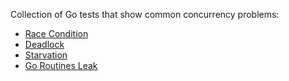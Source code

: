 Collection of Go tests that show common concurrency problems:

* [Race Condition](problems/race_test.go)
* [Deadlock](problems/deadlock_test.go)
* [Starvation](problems/starvation_test.go)
* [Go Routines Leak](problems/leak_test.go)
